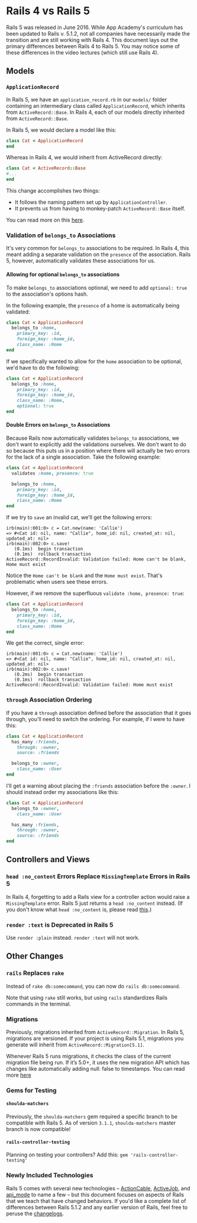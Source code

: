 # Rails 4 vs Rails 5

Rails 5 was released in June 2016. While App Academy's curriculum has
been updated to Rails v. 5.1.2, not all companies have necessarily made
the transition and are still working with Rails 4.  This document lays
out the primary differences between Rails 4 to Rails 5. You may notice
some of these differences in the video lectures (which still use Rails
4).

## Models

### `ApplicationRecord`

In Rails 5, we have an `application_record.rb` in our `models/` folder
containing an intermediary class called `ApplicationRecord`, which
inherits from `ActiveRecord::Base`. In Rails 4, each of our models
directly inherited from `ActiveRecord::Base`.

In Rails 5, we would declare a model like this:

```ruby
class Cat < ApplicationRecord
end
```

Whereas in Rails 4, we would inherit from ActiveRecord directly:

```ruby
class Cat < ActiveRecord::Base
#...
end
```

This change accomplishes two things:

* It follows the naming pattern set up by `ApplicationController`.
* It prevents us from having to monkey-patch `ActiveRecord::Base`
itself.

You can read more on this
[here](http://blog.bigbinary.com/2015/12/28/application-record-in-rails-5.html).

### Validation of `belongs_to` Associations

It's very common for `belongs_to` associations to be required. In Rails
4, this meant adding a separate validation on the `presence` of the
association. Rails 5, however, automatically validates these
associations for us.

#### Allowing for optional `belongs_to` associations

To make `belongs_to` associations optional, we need to add `optional:
true` to the association's options hash.

In the following example, the `presence` of a home is automatically
being validated:

```ruby
class Cat < ApplicationRecord
  belongs_to :home,
    primary_key: :id,
    foreign_key: :home_id,
    class_name: :Home
end
```

If we specifically wanted to allow for the `home` association to be
optional, we'd have to do the following:

```ruby
class Cat < ApplicationRecord
  belongs_to :home,
    primary_key: :id,
    foreign_key: :home_id,
    class_name: :Home,
    optional: true 
end
```

#### Double Errors on `belongs_to` Associations

Because Rails now automatically validates `belongs_to` associations, we
don't want to explicitly add the validations ourselves. We don't want to
do so because this puts us in a position where there will actually be
two errors for the lack of a single association. Take the following
example:

```ruby
class Cat < ApplicationRecord
  validates :home, presence: true

  belongs_to :home,
    primary_key: :id,
    foreign_key: :home_id,
    class_name: :Home
end
```

If we try to `save` an invalid cat, we'll get the following errors:

```
irb(main):001:0> c = Cat.new(name: 'Callie')
=> #<Cat id: nil, name: "Callie", home_id: nil, created_at: nil, updated_at: nil>
irb(main):002:0> c.save!
   (0.1ms)  begin transaction
   (0.1ms)  rollback transaction
ActiveRecord::RecordInvalid: Validation failed: Home can't be blank, Home must exist
```

Notice the `Home can't be blank` and the `Home must exist`.
That's problematic when users see these errors.

However, if we remove the superfluous `validate :home, presence: true`:

```ruby
class Cat < ApplicationRecord
  belongs_to :home,
    primary_key: :id,
    foreign_key: :home_id,
    class_name: :Home
end
```

We get the correct, single error:

```
irb(main):001:0> c = Cat.new(name: 'Callie')
=> #<Cat id: nil, name: "Callie", home_id: nil, created_at: nil, updated_at: nil>
irb(main):002:0> c.save!
   (0.2ms)  begin transaction
   (0.1ms)  rollback transaction
ActiveRecord::RecordInvalid: Validation failed: Home must exist
```

### `through` Association Ordering

If you have a `through` association defined before the association that
it goes through, you'll need to switch the ordering. For example, if I
were to have this:

```ruby
class Cat < ApplicationRecord
  has_many :friends,
    through: :owner,
    source: :friends

  belongs_to :owner,
    class_name: :User
end
```

I'll get a warning about placing the `:friends` association before the `:owner`.
I should instead order my associations like this:

```ruby
class Cat < ApplicationRecord
  belongs_to :owner,
    class_name: :User

  has_many :friends,
    through: :owner,
    source: :friends
end
```

## Controllers and Views

### `head :no_content` Errors Replace `MissingTemplate` Errors in Rails 5

In Rails 4, forgetting to add a Rails view for a controller action would
raise a `MissingTemplate` error. Rails 5 just returns a `head
:no_content` instead. (If you don't know what `head :no_content` is,
please read
[this](https://stackoverflow.com/questions/14716151/why-does-rails-want-to-return-head-no-content-for-json-put-requests).)

### `render :text` is Deprecated in Rails 5

Use `render :plain` instead. `render :text` will not work.

## Other Changes

### `rails` Replaces `rake`

Instead of `rake db:somecommand`, you can now do `rails db:somecommand`.

Note that using `rake` still works, but using `rails` standardizes Rails
commands in the terminal.

### Migrations

Previously, migrations inherited from `ActiveRecord::Migration`.
In Rails 5, migrations are versioned. If your project is using Rails 5.1, migrations you generate will inherit from  `ActiveRecord::Migration[5.1]`. 

Whenever Rails 5 runs migrations, it checks the class of the current migration file being run. If it’s 5.0+, it uses the new migration API which has changes like automatically adding null: false to timestamps. You can read more [here](http://blog.bigbinary.com/2016/03/01/migrations-are-versioned-in-rails-5.html)

### Gems for Testing

#### `shoulda-matchers`

Previously, the `shoulda-matchers` gem required a specific branch to be
compatible with Rails 5.
As of version `3.1.1`, `shoulda-matchers` master branch is now compatible!

#### `rails-controller-testing`

Planning on testing your controllers?
Add this: `gem 'rails-controller-testing'`

### Newly Included Technologies

Rails 5 comes with several new technologies – [ActionCable],
[ActiveJob], and [api_mode] to name a few – but this document focuses on
aspects of Rails that we teach that have changed behaviors.  If you'd
like a complete list of differences between Rails 5.1.2 and any earlier
version of Rails, feel free to peruse the [changelogs].

[ActionCable]: http://edgeguides.rubyonrails.org/action_cable_overview.html
[ActiveJob]: http://edgeguides.rubyonrails.org/active_job_basics.html
[api_mode]: http://edgeguides.rubyonrails.org/api_app.html
[changelogs]: http://weblog.rubyonrails.org/releases/
